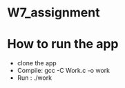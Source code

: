 # W7_assignment

# How to run the app
- clone the app
- Compile: gcc -C Work.c -o work
- Run : ./work